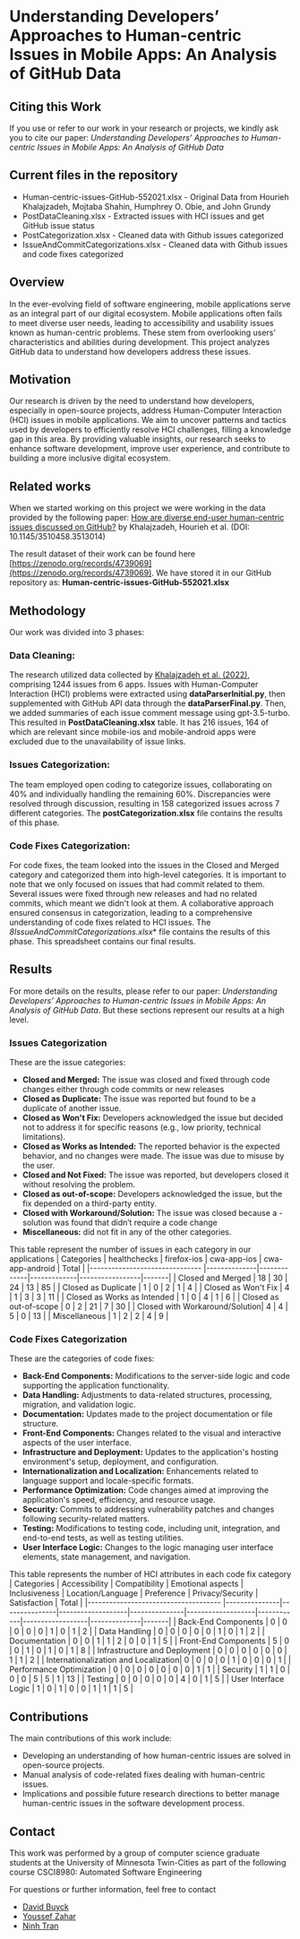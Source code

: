 # Understanding Developers’ Approaches to Human-centric Issues in Mobile Apps: An Analysis of GitHub Data

## Citing this Work

If you use or refer to our work in your research or projects, we kindly ask you to cite our paper: *Understanding Developers’ Approaches to Human-centric Issues in Mobile Apps: An Analysis of GitHub Data*

## Current files in the repository
- Human-centric-issues-GitHub-552021.xlsx - Original Data from Hourieh Khalajzadeh, Mojtaba Shahin, Humphrey O. Obie, and John Grundy
- PostDataCleaning.xlsx - Extracted issues with HCI issues and get GitHub issue status
- PostCategorization.xlsx - Cleaned data with Github issues categorized
- IssueAndCommitCategorizations.xlsx - Cleaned data with Github issues and code fixes categorized

## Overview
In the ever-evolving field of software engineering, mobile applications serve as an integral part of our digital ecosystem. Mobile applications often fails to meet diverse user needs, leading to accessibility and usability issues known as human-centric problems. These stem from overlooking users' characteristics and abilities during development. This project analyzes GitHub data to understand how developers address these issues.

## Motivation
Our research is driven by the need to understand how developers, especially in open-source projects, address Human-Computer Interaction (HCI) issues in mobile applications. We aim to uncover patterns and tactics used by developers to efficiently resolve HCI challenges, filling a knowledge gap in this area. By providing valuable insights, our research seeks to enhance software development, improve user experience, and contribute to building a more inclusive digital ecosystem.

## Related works
When we started working on this project we were working in the data provided by the following paper: [How are diverse end-user human-centric issues discussed on GitHub?](https://dl.acm.org/doi/10.1145/3510458.3513014) by Khalajzadeh, Hourieh et al. (DOI: 10.1145/3510458.3513014)

The result dataset of their work can be found here [https://zenodo.org/records/4739069](https://zenodo.org/records/4739069). We have stored it in our GitHub repository as: **Human-centric-issues-GitHub-552021.xlsx**


## Methodology

Our work was divided into 3 phases:
### Data Cleaning:
The research utilized data collected by [Khalajzadeh et al. (2022)](https://dl.acm.org/doi/10.1145/3510458.3513014), comprising 1244 issues from 6 apps. Issues with Human-Computer Interaction (HCI) problems were extracted using **dataParserInitial.py**, then supplemented with GitHub API data through the **dataParserFinal.py**. Then, we added summaries of each issue comment message using gpt-3.5-turbo. This resulted in **PostDataCleaning.xlsx** table. It has 216 issues, 164 of which are relevant since mobile-ios and mobile-android apps were excluded due to the unavailability of issue links.

### Issues Categorization:
The team employed open coding to categorize issues, collaborating on 40% and individually handling the remaining 60%. Discrepancies were resolved through discussion, resulting in 158 categorized issues across 7 different categories. The **postCategorization.xlsx** file contains the results of this phase.

### Code Fixes Categorization:
For code fixes, the team looked into the issues in the Closed and Merged category and categorized them into high-level categories. It is important to note that we only focused on issues that had commit related to them. Several issues were fixed through new releases and had no related commits, which meant we didn't look at them. A collaborative approach ensured consensus in categorization, leading to a comprehensive understanding of code fixes related to HCI issues. The *8IssueAndCommitCategorizations.xlsx** file contains the results of this phase. This spreadsheet contains our final results.


## Results
For more details on the results, please refer to our paper: *Understanding Developers’ Approaches to Human-centric Issues in Mobile Apps: An Analysis of GitHub Data*. But these sections represent our results at a high level.

### Issues Categorization
These are the issue categories:
- **Closed and Merged:** The issue was closed and fixed through code changes either through code commits or new releases
- **Closed as Duplicate:** The issue was reported but found to be a duplicate of another issue.
- **Closed as Won't Fix:** Developers acknowledged the issue but decided not to address it for specific reasons (e.g., low priority, technical limitations).
- **Closed as Works as Intended:** The reported behavior is the expected behavior, and no changes were made. The issue was due to misuse by the user.
- **Closed and Not Fixed:** The issue was reported, but developers closed it without resolving the problem.
- **Closed as out-of-scope:** Developers acknowledged the issue, but the fix depended on a third-party entity.
- **Closed with Workaround/Solution:** The issue was closed because a - solution was found that didn’t require a code change
- **Miscellaneous:** did not fit in any of the other categories.

This table represent the number of issues in each category in our applications
| Categories                     | healthchecks | firefox-ios | cwa-app-ios | cwa-app-android | Total |
|------------------------------- |--------------|-------------|-------------|-----------------|-------|
| Closed and Merged              | 18           | 30          | 24          | 13              | 85    |
| Closed as Duplicate            | 1            | 0           | 2           | 1               | 4     |
| Closed as Won't Fix            | 4            | 1           | 3           | 3               | 11    |
| Closed as Works as Intended    | 1            | 0           | 4           | 1               | 6     |
| Closed as out-of-scope         | 0            | 2           | 21          | 7               | 30    |
| Closed with Workaround/Solution| 4            | 4           | 5           | 0               | 13    |
| Miscellaneous                  | 1            | 2           | 2           | 4               | 9     |

### Code Fixes Categorization
These are the categories of code fixes:
- **Back-End Components:** Modifications to the server-side logic and code supporting the application functionality.
- **Data Handling:** Adjustments to data-related structures, processing, migration, and validation logic.
- **Documentation:** Updates made to the project documentation or file structure. 
- **Front-End Components:** Changes related to the visual and interactive aspects of the user interface.
- **Infrastructure and Deployment:** Updates to the application's hosting environment's setup, deployment, and configuration.
- **Internationalization and Localization:** Enhancements related to language support and locale-specific formats. 
- **Performance Optimization:** Code changes aimed at improving the application's speed, efficiency, and resource usage.
- **Security:** Commits to addressing vulnerability patches and changes following security-related matters.
- **Testing:** Modifications to testing code, including unit, integration, and end-to-end tests, as well as testing utilities.
- **User Interface Logic:** Changes to the logic managing user interface elements, state management, and navigation.

This table represents the number of HCI attributes in each code fix category
| Categories                           | Accessibility | Compatibility | Emotional aspects | Inclusiveness | Location/Language | Preference | Privacy/Security | Satisfaction | Total |
|------------------------------------- |---------------|---------------|-------------------|---------------|-------------------|------------|------------------|--------------|-------|
| Back-End Components                  | 0             | 0             | 0                 | 0             | 0                 | 1          | 0                | 1            | 2     |
| Data Handling                        | 0             | 0             | 0                 | 0             | 0                 | 1          | 0                | 1            | 2     |
| Documentation                        | 0             | 0             | 1                 | 1             | 2                 | 0          | 0                | 1            | 5     |
| Front-End Components                 | 5             | 0             | 0                 | 1             | 0                 | 1          | 0                | 1            | 8     |
| Infrastructure and Deployment        | 0             | 0             | 0                 | 0             | 0                 | 0          | 1                | 1            | 2     |
| Internationalization and Localization| 0             | 0             | 0                 | 0             | 1                 | 0          | 0                | 0            | 1     |
| Performance Optimization             | 0             | 0             | 0                 | 0             | 0                 | 0          | 0                | 1            | 1     |
| Security                             | 1             | 1             | 0                 | 0             | 0                 | 5          | 5                | 1            | 13    |
| Testing                              | 0             | 0             | 0                 | 0             | 0                 | 4          | 0                | 1            | 5     |
| User Interface Logic                 | 1             | 0             | 1                 | 0             | 0                 | 1          | 1                | 1            | 5     |

## Contributions
The main contributions of this work include:
- Developing an understanding of how human-centric issues are solved in open-source projects.
- Manual analysis of code-related fixes dealing with human-centric issues.
- Implications and possible future research directions to better manage human-centric issues in the software development process.

## Contact
This work was performed by a group of computer science graduate students at the University of Minnesota Twin-Cities as part of the following course CSCI8980: Automated Software Engineering

For questions or further information, feel free to contact
- [David Buyck](buyc0007@umn.edu)
- [Youssef Zahar](zahar022@umn.edu)
- [Ninh Tran](tran1108@umn.edu)
